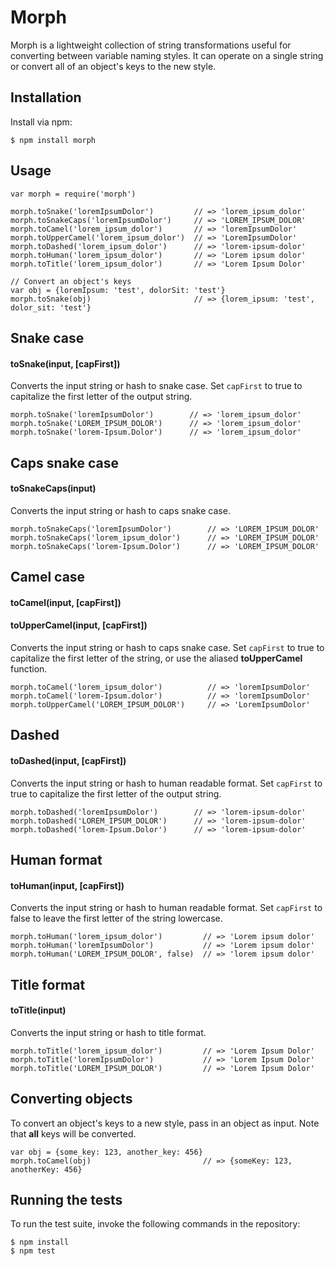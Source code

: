 # Morph

Morph is a lightweight collection of string transformations useful for converting between variable
naming styles. It can operate on a single string or convert all of an object's keys to the new style.

## Installation

Install via npm:

    $ npm install morph

## Usage

    var morph = require('morph')

    morph.toSnake('loremIpsumDolor')         // => 'lorem_ipsum_dolor'
    morph.toSnakeCaps('loremIpsumDolor')     // => 'LOREM_IPSUM_DOLOR'
    morph.toCamel('lorem_ipsum_dolor')       // => 'loremIpsumDolor'
    morph.toUpperCamel('lorem_ipsum_dolor')  // => 'LoremIpsumDolor'
    morph.toDashed('lorem_ipsum_dolor')      // => 'lorem-ipsum-dolor'
    morph.toHuman('lorem_ipsum_dolor')       // => 'Lorem ipsum dolor'
    morph.toTitle('lorem_ipsum_dolor')       // => 'Lorem Ipsum Dolor'

    // Convert an object's keys
    var obj = {loremIpsum: 'test', dolorSit: 'test'}
    morph.toSnake(obj)                       // => {lorem_ipsum: 'test', dolor_sit: 'test'}

## Snake case

#### toSnake(input, [capFirst])

Converts the input string or hash to snake case. Set `capFirst` to true to capitalize
the first letter of the output string.

    morph.toSnake('loremIpsumDolor')        // => 'lorem_ipsum_dolor'
    morph.toSnake('LOREM_IPSUM_DOLOR')      // => 'lorem_ipsum_dolor'
    morph.toSnake('lorem-Ipsum.Dolor')      // => 'lorem_ipsum_dolor'

## Caps snake case

#### toSnakeCaps(input)

Converts the input string or hash to caps snake case. 

    morph.toSnakeCaps('loremIpsumDolor')        // => 'LOREM_IPSUM_DOLOR'
    morph.toSnakeCaps('lorem_ipsum_dolor')      // => 'LOREM_IPSUM_DOLOR'
    morph.toSnakeCaps('lorem-Ipsum.Dolor')      // => 'LOREM_IPSUM_DOLOR'

## Camel case

#### toCamel(input, [capFirst])
#### toUpperCamel(input, [capFirst])

Converts the input string or hash to caps snake case. Set `capFirst` to true to 
capitalize the first letter of the string, or use the aliased **toUpperCamel**
function.

    morph.toCamel('lorem_ipsum_dolor')          // => 'loremIpsumDolor'
    morph.toCamel('lorem-Ipsum.dolor')          // => 'loremIpsumDolor'
    morph.toUpperCamel('LOREM_IPSUM_DOLOR')     // => 'LoremIpsumDolor'

## Dashed

#### toDashed(input, [capFirst])

Converts the input string or hash to human readable format. Set `capFirst` to true
to capitalize the first letter of the output string.

    morph.toDashed('loremIpsumDolor')        // => 'lorem-ipsum-dolor'
    morph.toDashed('LOREM_IPSUM_DOLOR')      // => 'lorem-ipsum-dolor'
    morph.toDashed('lorem-Ipsum.Dolor')      // => 'lorem-ipsum-dolor'

## Human format

#### toHuman(input, [capFirst])

Converts the input string or hash to human readable format. Set `capFirst` to false
to leave the first letter of the string lowercase.

    morph.toHuman('lorem_ipsum_dolor')         // => 'Lorem ipsum dolor'
    morph.toHuman('loremIpsumDolor')           // => 'Lorem ipsum dolor'
    morph.toHuman('LOREM_IPSUM_DOLOR', false)  // => 'lorem ipsum dolor'

## Title format

#### toTitle(input)

Converts the input string or hash to title format. 

    morph.toTitle('lorem_ipsum_dolor')         // => 'Lorem Ipsum Dolor'
    morph.toTitle('loremIpsumDolor')           // => 'Lorem Ipsum Dolor'
    morph.toTitle('LOREM_IPSUM_DOLOR')         // => 'Lorem Ipsum Dolor'

## Converting objects

To convert an object's keys to a new style, pass in an object as input. Note
that **all** keys will be converted.

    var obj = {some_key: 123, another_key: 456}
    morph.toCamel(obj)                         // => {someKey: 123, anotherKey: 456}

## Running the tests

To run the test suite, invoke the following commands in the repository:

    $ npm install
    $ npm test
